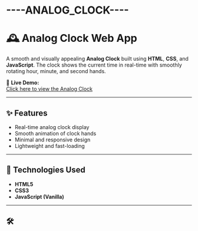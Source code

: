 # ----ANALOG_CLOCK----

# 🕰️ Analog Clock Web App

A smooth and visually appealing **Analog Clock** built using **HTML**, **CSS**, and **JavaScript**. The clock shows the current time in real-time with smoothly rotating hour, minute, and second hands.

🔗 **Live Demo:**  
[Click here to view the Analog Clock](https://subhrajitnaskar.github.io/----ANALOG_CLOCK----/)

---


## ✨ Features

- Real-time analog clock display
- Smooth animation of clock hands
- Minimal and responsive design
- Lightweight and fast-loading

---

## 🚀 Technologies Used

- **HTML5**
- **CSS3**
- **JavaScript (Vanilla)**

---

## 🛠️
